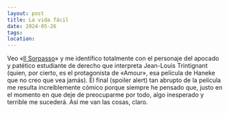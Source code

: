 ```yaml
---
layout: post
title: La vida fácil
date: 2024-05-26
tags: 
location:
---
```

Veo «[Il Sorpasso](https://letterboxd.com/javier/film/il-sorpasso/)» y me identifico totalmente con el personaje del apocado y patético estudiante de derecho que interpreta Jean-Louis Trintignant (quien, por cierto, es el protagonista de «Amour», esa película de Haneke que no creo que vea jamás). El final (spoiler alert) tan abrupto de la película me resulta increíblemente cómico porque siempre he pensado que, justo en el momento en que deje de preocuparme por todo, algo inesperado y terrible me sucederá. Así me van las cosas, claro.
